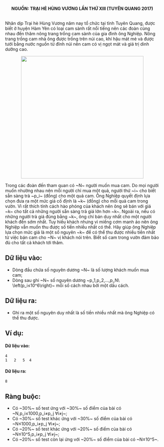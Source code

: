 **<center>NGUỒN: TRẠI HÈ HÙNG VƯƠNG LẦN THỨ XIII (TUYÊN QUANG 2017)</center>**
<br>

Nhân dịp Trại hè Hùng Vương năm nay tổ chức tại tỉnh Tuyên Quang, được biết ở huyện Hàm Yên có loại cam sành rất nổi tiếng nên các đoàn cùng nhau đến thăm nông trang trồng cam sành của gia đình ông Nghiệp. Nông trang trồng cam nhà ông được trồng trên núi cao, khí hậu mát mẻ và được tưới bằng nước nguồn từ đỉnh núi nên cam có vị ngọt mát và giá trị dinh dưỡng cao.

<center><img src="/images/problems/805/orange.jpg", width=400px></center>

Trong các đoàn đến tham quan có ~N~ người muốn mua cam. Do mọi người muốn nhường nhau nên mỗi người chỉ mua một quả, người thứ ~i~ cho biết sẵn sàng trả ~p_i~ (đồng) cho một quả cam.
Ông Nghiệp quyết định lựa chọn đưa ra một mức giá cố định là ~k~ (đồng) cho mỗi quả cam trong vườn. Vì rất thích tính cách hào phóng của khách nên ông sẽ bán với giá ~k~ cho tất cả những người sẵn sàng trả giá lớn hơn ~k~. Ngoài ra, nếu có những người trả giá đúng bằng ~k~, ông chỉ bán duy nhất cho một người khách đến sớm nhất.
Tuy hiếu khách nhưng vì miếng cơm manh áo nên ông Nghiệp vẫn muốn thu được số tiền nhiều nhất có thế. Hãy giúp ông Nghiệp lựa chọn mức giá là một số nguyên ~k~ để có thể thu được nhiều tiền nhất từ việc bán cam cho ~N~ vị khách nói trên. Biết số cam trong vườn đảm bảo đủ cho tất cả khách tới thăm.
## Dữ liệu vào:
- Dòng đầu chứa số nguyên dương ~N~ là số lượng khách muốn mua cam;
- Dòng sau ghi ~N~ số nguyên dương ~p_1,p_2,…,p_N\ \left(p_i≤10^6\right)~ mỗi số cách nhau bởi một dấu cách.

## Dữ liệu ra:
- Ghi ra một số nguyên duy nhất là số tiền nhiều nhất mà ông Nghiệp có thể thu được.

## Ví dụ:
#### Dữ liệu vào:
```
4
1   2   5  4

```

#### Dữ liệu ra:
```
8
```

## Ràng buộc:
- Có ~30\%~ số test ứng với ~30\%~ số điểm của bài có ~N,p_i≤1000,p_i≠p_j  ∀i≠j~;
- Có ~30\%~ số test khác  ứng với ~30\%~ số điểm của bài có ~N≤1000,p_i≠p_j  ∀i≠j~;
- Có ~20\%~ số test khác ứng với ~20\%~ số điểm của bài có ~N≤10^5,p_i≠p_j  ∀i≠j~;
- Có ~20\%~ số test còn lại ứng với ~20\%~ số điểm của bài có ~N≤10^5~.